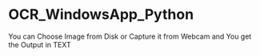 # OCR_WindowsApp_Python
You can Choose Image from Disk or Capture it from Webcam and You get the Output in TEXT
